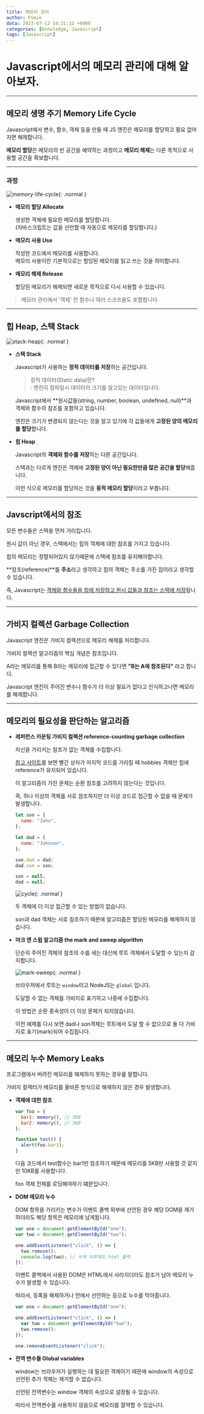 ```yaml
---
title: 메모리 관리
author: Psmin
data: 2023-07-12 14:31:12 +0900
categories: [Knowledge, Javascript]
tags: [Javascript]
---
```


# Javascript에서의 메모리 관리에 대해 알아보자.

---

## 메모리 생명 주기 Memory Life Cycle

Javascript에서 변수, 함수, 객체 등을 만들 때 JS 엔진은 메모리를 할당하고 필요 없어지면 해제합니다.

**메모리 할당**은 메모리의 빈 공간을 예약하는 과정이고 **메모리 해제**는 다른 목적으로 사용할 공간을 확보합니다.

---

### 과정

![memory-life-cycle](/assets/img/memory-life-cycle.png){: .normal }

- **메모리 할당 Allocate**

  생성한 객체에 필요한 메모리를 할당합니다.  
  (자바스크립트는 값을 선언할 때 자동으로 메모리를 할당합니다.)

- **메모리 사용 Use**

  작성한 코드에서 메모리를 사용합니다.  
  메모리 사용이란 기본적으로는 할당된 메모리를 읽고 쓰는 것을 의미합니다.

- **메모리 해제 Release**

  할당된 메모리가 해제되면 새로운 목적으로 다시 사용할 수 있습니다.

> 메모리 관리에서 '객체' 란 함수나 여러 스코프들도 포함합니다.

---

## 힙 Heap, 스택 Stack

![stack-heap](/assets/img/stack-heap.png){: .normal }

- **스택 Stack**

  Javascript가 사용하는 **정적 데이터를 저장**하는 공간입니다.

  > 정적 데이터(Static data)란?  
  > : 엔진이 컴파일시 데이터의 크기를 알고있는 데이터입니다.

  Javascript에서 **원시값들(string, number, boolean, undefined, null)**과 객체와 함수의 참조를 포함하고 있습니다.

  엔진은 크기가 변경되지 않는다는 것을 알고 있기에 각 값들에게 **고정된 양의 메모리를 할당**합니다.

- **힙 Heap**

  Javascript의 **객체와 함수를 저장**하는 다른 공간입니다.

  스택과는 다르게 엔진은 객체에 **고정된 양이 아닌 필요한만큼 많은 공간을 할당**해줍니다.

  이런 식으로 메모리를 할당하는 것을 **동적 메모리 할당**이라고 부릅니다.

---

## Javscript에서의 참조

모든 변수들은 스택을 먼저 가리킵니다.

원시 값이 아닌 경우, 스택에서는 힙의 객체에 대한 참조를 가지고 있습니다.

힙의 메모리는 정렬되어있지 않기때문에 스택에 참조를 유지해야합니다.

**참조(reference)**를 **주소**라고 생각하고 힙의 객체는 주소를 가진 집이라고 생각할 수 있습니다.

즉, Javascript는 <u>객체와 함수들을 힙에 저장하고 원시 값들과 참조는 스택에 저장</u>됩니다.

---

## 가비지 컬렉션 Garbage Collection

Javascript 엔진은 가비지 컬렉션으로 메모리 해제를 처리합니다.

가비지 컬렉션 알고리즘의 핵심 개념은 참조입니다.

A라는 메모리를 통해 B라는 메모리에 접근할 수 있다면 **"B는 A에 참조된다"** 라고 합니다.

Javascript 엔진이 주어진 변수나 함수가 더 이상 필요가 없다고 인식하고나면 메모리를 해제합니다.

---

## 메모리의 필요성을 판단하는 알고리즘

- **레퍼런스 카운팅 가비지 컬렉션 reference-counting garbage collection**

  자신을 가리키는 참조가 없는 객체를 수집합니다.

  [참고 사이트](https://felixgerschau.com/javascript-memory-management/#reference-counting-garbage-collection)를 보면 빨간 상자가 마지막 코드를 가리킬 때 hobbies 객체만 힙에 reference가 유지되어 있습니다.

  이 알고리즘이 가진 문제는 순환 참조를 고려하지 않는다는 것입니다.

  즉, 하나 이상의 객체를 서로 참조하지만 더 이상 코드로 접근할 수 없을 때 문제가 발생합니다.

  ```js
  let son = {
    name: "John",
  };

  let dad = {
    name: "Johnson",
  };

  son.dad = dad;
  dad.son = son;

  son = null;
  dad = null;
  ```

  ![cycle](/assets/img/cycle.png){: .normal }

  두 객체에 더 이상 접근할 수 있는 방법이 없습니다.

  son과 dad 객체는 서로 참조하기 때문에 알고리즘은 할당된 메모리를 해제하지 않습니다.

- **마크 앤 스윕 알고리즘 the mark and sweep algorithm**

  단순히 주어진 객체의 참조의 수를 세는 대신에 루트 객체에서 도달할 수 있는지 감지합니다.

  ![mark-sweep](/assets/img/mark-sweep.png){: .normal }

  브라우저에서 루트는 `window`이고 NodeJS는 `global` 입니다.

  도달할 수 없는 객체를 가비지로 표기하고 나중에 수집합니다.

  이 방법은 순환 종속성이 더 이상 문제가 되지않습니다.

  이전 예제를 다시 보면 dad나 son객체는 루트에서 도달 할 수 없으므로 둘 다 가비지로 표기(mark)되어 수집됩니다.

---

## 메모리 누수 Memory Leaks

프로그램에서 버려진 메모리를 해제하지 못하는 경우를 말합니다.

가비지 컬렉터가 메모리를 올바른 방식으로 해제하지 않은 경우 발생합니다.

- **객체에 대한 참조**

  ```js
  var foo = {
    bar1: memory(), // 5KB
    bar2: memory(), // 5KB
  };

  function test() {
    alert(foo.bar1);
  }
  ```

  다음 코드에서 test함수는 bar1만 참조하기 때문에 메모리를 5KB만 사용할 것 같지만 10KB를 사용합니다.

  foo 객체 전체를 로딩해야하기 떄문입니다.

- **DOM 메모리 누수**

  DOM 항목을 가리키는 변수가 이벤트 콜백 외부에 선언된 경우 해당 DOM을 제거하더라도 해당 항목은 메모리에 남게됩니다.

  ```js
  var one = document.getElementById("one");
  var two = document.getElementById("two");

  one.addEventListener("click", () => {
    two.remove();
    console.log(two); // 삭제 이후에도 html 출력
  });
  ```

  이벤트 콜백에서 사용된 DOM은 HTML에서 사라지더라도 참조가 남아 메모리 누수가 발생할 수 있습니다.

  따라서, 등록을 해제하거나 안에서 선언하는 등으로 누수를 막아줍니다.

  ```js
  var one = document.getElementById("one");

  one.addEventListener("click", () => {
    var two = document.getElementById("two");
    two.remove();
  });

  one.removeEventListener("click");
  ```

- **전역 변수들 Global variables**

  window는 브라우저가 실행하는 데 필요한 객체이기 때문에 window의 속성으로 선언된 추가 객체는 제거할 수 없습니다.

  선언된 전역변수는 window 객체의 속성으로 설정될 수 있습니다.

  따라서 전역변수를 사용하지 않음으로 메모리를 절약할 수 있습니다.
